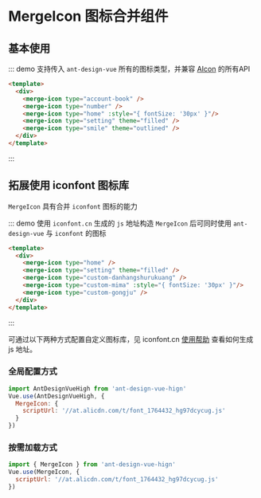 # MergeIcon 图标合并组件

## 基本使用

::: demo 支持传入 `ant-design-vue` 所有的图标类型，并兼容 [AIcon](https://www.antdv.com/components/icon/#API) 的所有API
```html
<template>
  <div>
    <merge-icon type="account-book" />
    <merge-icon type="number" />
    <merge-icon type="home" :style="{ fontSize: '30px' }"/>
    <merge-icon type="setting" theme="filled" />
    <merge-icon type="smile" theme="outlined" />
  </div>
</template>
```
:::

## 拓展使用 iconfont 图标库

`MergeIcon` 具有合并 `iconfont` 图标的能力

::: demo 使用 `iconfont.cn` 生成的 `js` 地址构造 `MergeIcon` 后可同时使用 `ant-design-vue` 与 `iconfont` 的图标
```html
<template>
  <div>
    <merge-icon type="home" />
    <merge-icon type="setting" theme="filled" />
    <merge-icon type="custom-danhangshurukuang" />
    <merge-icon type="custom-mima" :style="{ fontSize: '30px' }"/>
    <merge-icon type="custom-gongju" />
  </div>
</template>
```
:::

可通过以下两种方式配置自定义图标库，见 iconfont.cn [使用帮助](https://www.iconfont.cn/help/detail?spm=a313x.7781069.1998910419.15&helptype=code) 查看如何生成 js 地址。

### 全局配置方式

```js
import AntDesignVueHigh from 'ant-design-vue-hign'
Vue.use(AntDesignVueHigh, {
  MergeIcon: {
    scriptUrl: '//at.alicdn.com/t/font_1764432_hg97dcycug.js'
  }
})
```

### 按需加载方式

```js
import { MergeIcon } from 'ant-design-vue-hign'
Vue.use(MergeIcon, {
  scriptUrl: '//at.alicdn.com/t/font_1764432_hg97dcycug.js'
})
```